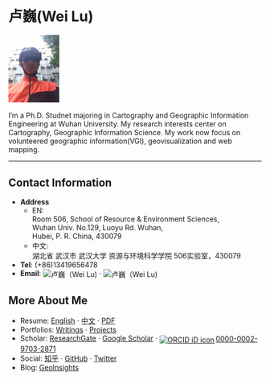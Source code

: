 # 卢巍(Wei Lu)
<img src="static/me.jpeg" alt="卢巍（Wei Lu)" style="width: 20%;"/>

I’m a Ph.D. Studnet majoring in Cartography and Geographic Information Engineering at Wuhan University. My research interests center on Cartography, Geographic Information Science. My work now focus on volunteered geographic information(VGI), geovisualization and web mapping.
<hr/>

## Contact Information
* **Address**
  - EN: <br/>
        Room 506, School of Resource & Environment Sciences,<br/>
        Wuhan Univ. No.129, Luoyu Rd. Wuhan,<br/>
        Hubei, P. R. China, 430079 <br/>
  - 中文:<br/>
        湖北省 武汉市 武汉大学 资源与环境科学学院 506实验室，430079
* **Tel**: (+86)13419656478
* **Email**: <img src="../static/images/whu.gif" style="display: inline-block;vertical-align: middle;" alt="卢巍（Wei Lu)"/> &sdot;  <img src="../static/images/gmail.gif" style="display: inline-block;vertical-align: middle;" alt="卢巍（Wei Lu)"/>

## More About Me
* Resume: [English](pages/resume.en.html) &sdot; [中文](pages/resume.zh.html) &sdot; [PDF](static/resume.pdf)
* Portfolios: [Writings](pages/writings.html) &sdot; [Projects](pages/projects.html)
* Scholar: [ResearchGate](https://www.researchgate.net/profile/Wei_Lu77) &sdot; [Google Scholar](https://scholar.google.com/citations?user=q8gtz8AAAAAJ) &sdot; <a href="https://orcid.org/0000-0002-9703-2871" target="orcid.widget" rel="noopener noreferrer" style="vertical-align:middle;"><img src="https://orcid.org/sites/default/files/images/orcid_16x16.png" style="vertical-align:middle;width:1em;margin-right:.2em;" alt="ORCID iD icon">0000-0002-9703-2871</a>
* Social: [知乎](https://zhihu.com/people/luwei14) &sdot; [GitHub](https://github.com/luwei14) &sdot; [Twitter](https://twitter.com/VerusLoo)
* Blog: [GeoInsights](http://geoinsights.xyz)
